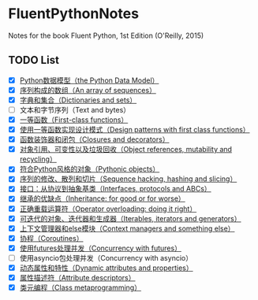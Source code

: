 # FluentPythonNotes
Notes for the book Fluent Python, 1st Edition (O'Reilly, 2015)

## TODO List
- [x] [Python数据模型（the Python Data Model）](./01_PythonDataModel/01_PythonDataModel.ipynb)
- [x] [序列构成的数组（An array of sequences）](./02_AnArrayofSequences/02_AnArrayofSequences.ipynb)
- [x] [字典和集合（Dictionaries and sets）](./03_DictionariesAndSets/03_DictionariesAndSets.ipynb)
- [ ] 文本和字节序列（Text and bytes）
- [x] [一等函数（First-class functions）](./05_FirstClassFunctions/05_FirstClassFunctions.ipynb)
- [x] [使用一等函数实现设计模式（Design patterns with first class functions）](./06_DesignPatternsWithFirstClassFunctions/06_DesignPatternsWithFirstClassFunctions.ipynb)
- [x] [函数装饰器和闭包（Closures and decorators）](./07_ClosuresAndDecorators/07_ClosuresAndDecorators.ipynb)
- [x] [对象引用、可变性以及垃圾回收（Object references, mutability and recycling）](./08_ObjectReferencesAndMutabilityAndRecycling/08_ObjectReferencesAndMutabilityAndRecycling.ipynb)
- [x] [符合Python风格的对象（Pythonic objects）](./09_PythonicObjects/09_PythonicObjects.ipynb)
- [x] [序列的修改、散列和切片（Sequence hacking, hashing and slicing）](./10_SequenceHackingHashingAndSlicing/10_SequenceHackingHashingAndSlicing.ipynb)
- [x] [接口：从协议到抽象基类（Interfaces, protocols and ABCs）](./11_InterfacesProtocolsAndABSs/11_InterfacesProtocolsAndABSs.ipynb)
- [x] [继承的优缺点（Inheritance: for good or for worse）](./12_InheritanceForGoodOrForWorse/12_InheritanceForGoodOrForWorse.ipynb)
- [x] [正确重载运算符（Operator overloading: doing it right）](./13_OperatorOverloadingDoingItRight/13_OperatorOverloadingDoingItRight.ipynb)
- [x] [可迭代的对象、迭代器和生成器（Iterables, iterators and generators）](./14_IterablesIteratorsAndGenerators/14_IterablesIteratorsAndGenerators.ipynb)
- [x] [上下文管理器和else模块（Context managers and something else）](./15_ContextManagersAndSomethingElse/15_ContextManagersAndSomethingElse.ipynb)
- [x] [协程（Coroutines）](./16_Coroutines/16_Coroutines.ipynb)
- [x] [使用futures处理并发（Concurrency with futures）](./17_ConcurrencyWithFutures/17_ConcurrencyWithFutures.ipynb)
- [ ] 使用asyncio包处理并发（Concurrency with asyncio）
- [x] [动态属性和特性（Dynamic attributes and properties）](./19_DynamicAttributesAndProperties/19_DynamicAttributesAndProperties.ipynb)
- [x] [属性描述符（Attribute descriptors）](./20_AttributeDescriptors/20_AttributeDescriptors.ipynb)
- [x] [类元编程（Class metaprogramming）](./21_ClassMetaProgramming/21_ClassMetaProgramming.ipynb)